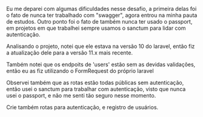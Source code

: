 Eu me deparei com algumas dificuldades nesse desafio, a primeira delas foi o fato de nunca ter trabalhado com "swagger", agora entrou na minha pauta de estudos.
Outro ponto foi o fato de também nunca ter usado o passport, em projetos em que trabalhei sempre usamos o sanctum para lidar com autenticação.

Analisando o projeto, notei que ele estava na versão 10 do laravel, então fiz a atualização dele para a versão 11.x mais recente.

Também notei que os endpoits de 'users' estão sem as devidas validações, então eu as fiz utilizando o FormRequest do próprio laravel

Observei também que as rotas estão todas públicas sem autenticação, então usei o sanctum para trabalhar com autenticação, visto que nunca usei o passport, e não me senti tão seguro nesse momento.

Crie também rotas para autenticação, e registro de usuários. 